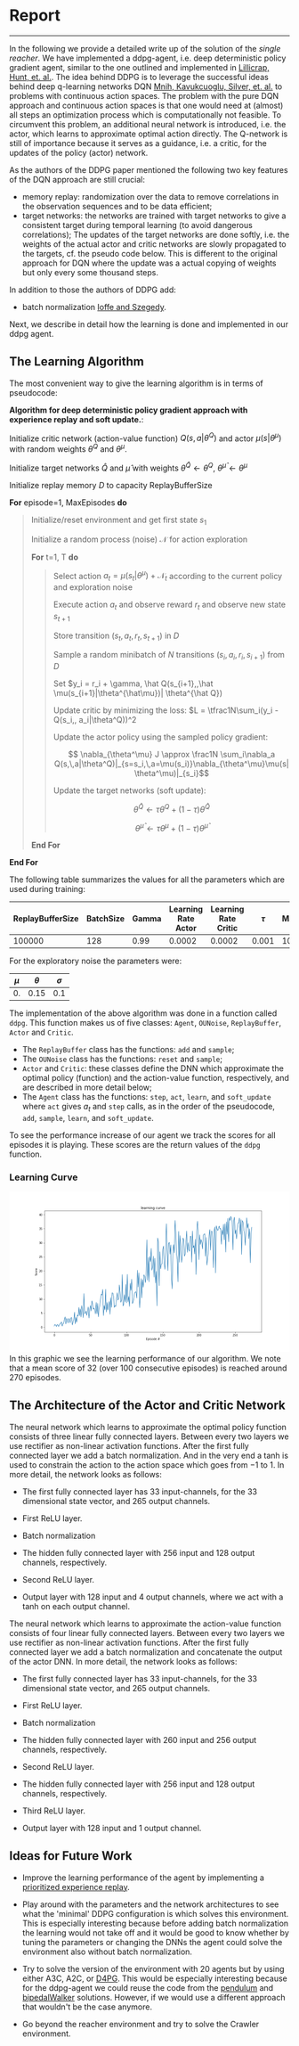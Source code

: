 # Report
-------------

In the following we provide a detailed write up of the solution of the _single reacher_.
We have implemented a ddpg-agent, i.e. deep deterministic policy gradient agent, similar to the one outlined and implemented in [Lillicrap, Hunt, et. al.](http://arxiv.org/abs/1509.02971).
The idea behind DDPG is to leverage the  successful ideas behind deep q-learning networks DQN [Mnih, Kavukcuoglu, Silver, et. al.](http://www.nature.com/articles/nature14236) to problems with continuous action spaces. The problem with the pure DQN approach and continuous action spaces is that one would need at (almost) all steps an optimization process which is computationally not feasible.
To circumvent this problem, an additional neural network is introduced, i.e. the actor, which learns to approximate optimal action directly. The Q-network is still of importance because it serves as a guidance, i.e. a critic, for the updates of the policy (actor) network.

As the authors of the DDPG paper mentioned the following two key features of the DQN approach are still crucial:
* memory replay: randomization over the data to remove correlations in the observation sequences and to be data efficient;
* target networks: the networks are trained with target networks to give a consistent target during temporal learning (to avoid dangerous correlations); The updates of the target networks are done softly, i.e. the weights of the actual actor and critic networks are slowly propagated to the targets, cf. the pseudo code below. This is different to the original approach for DQN where the update was a actual copying of weights but only every some thousand steps.

In addition to those the authors of DDPG add:
* batch normalization [Ioffe and Szegedy](http://arxiv.org/abs/1502.03167).

Next, we describe in detail how the learning is done and implemented
in our ddpg agent.

## The Learning Algorithm

The most convenient way to give the learning algorithm is in terms of pseudocode:

**Algorithm for deep deterministic policy gradient approach with experience replay and soft update.**:

Initialize critic network (action-value function) $Q(s, a|\theta^Q)$ and actor $\mu(s|\theta^\mu)$ with random weights $\theta^Q$ and $\theta^\mu$.

Initialize target networks $\hat Q$ and $\hat \mu$ with weights $\theta^{\hat Q} \leftarrow \theta^Q$, $\theta^{\hat \mu} \leftarrow \theta^\mu$

Initialize replay memory $D$ to capacity ReplayBufferSize

**For** episode=1, MaxEpisodes **do**
>  Initialize/reset environment and get first state $s_1$
>
> Initialize a random process (noise) $\mathcal N$ for action exploration
>
> **For** t=1, T **do**
>> Select action $a_t = \mu(s_t|\theta^\mu) + \mathcal N_t$ according to the current policy and exploration noise
>>
>> Execute action $a_t$ and observe reward $r_t$ and observe new state $s_{t+1}$
>>
>> Store transition $(s_t,\, a_t,\, r_t,\, s_{t+1})$ in $D$
>>
>> Sample a random minibatch of $N$ transitions $(s_i,\,a_i,\,r_i,\,s_{i+1})$ from $D$
>>
>> Set $y_i = r_i + \gamma\, \hat Q(s_{i+1},\,\hat \mu(s_{i+1}|\theta^{\hat\mu})| \theta^{\hat Q})
>>
>> Update critic by minimizing the loss: $L = \tfrac1N\sum_i(y_i - Q(s_i,\, a_i|\theta^Q))^2
>>
>> Update the actor policy using the sampled policy gradient:
>>
>> $$ \nabla_{\theta^\mu} J \approx \frac1N \sum_i\nabla_a Q(s,\,a|\theta^Q)|_{s=s_i,\,a=\mu(s_i)}\nabla_{\theta^\mu}\mu(s|\theta^\mu)|_{s_i}$$
>> 
>> Update the target networks (soft update):
>>
>> $$ \theta^{\hat Q} \leftarrow \tau \theta^Q + (1 - \tau)\theta^{\hat Q} $$
>>
>> $$ \theta^{\hat \mu} \leftarrow \tau \theta^\mu + (1 - \tau)\theta^{\hat\mu}$$
>>
> **End For**

**End For**

The following table summarizes the values for all the parameters which are used during training:

|ReplayBufferSize| BatchSize |Gamma | Learning Rate Actor| Learning Rate Critic| $\tau$ | MaxEpisodes | Weight Decay | 
|------------------|---------|------|--------------------|--------------------|-----|------|---|
| 100000           | 128     | 0.99 |      0.0002        |      0.0002        |0.001|1000 | 0.0001 |

For the exploratory noise the parameters were:

| $\mu$ | $\theta$ | $\sigma$ |
|-------|----------|----------|
|0.     |   0.15   |    0.1   | 



The implementation of the above algorithm was done in a function called `ddpg`. This function makes us of five classes: `Agent`, `OUNoise`, `ReplayBuffer`, `Actor` and `Critic`.
* The `ReplayBuffer` class has the functions: `add` and `sample`;
* The `OUNoise` class has the functions: `reset` and `sample`;
* `Actor` and `Critic`: these classes define the DNN which approximate the optimal policy (function) and the action-value function, respectively, and are described in more detail below;
* The `Agent` class has the functions: `step`, `act`, `learn`, and `soft_update` where `act` gives $a_t$ and `step` calls, as in the order of the pseudocode,  `add`, `sample`, `learn`, and `soft_update`.


To see the performance increase of our agent we track the scores for all episodes it is playing. These scores are the return values of the `ddpg` function.


### Learning Curve

![Learning Curve](learning_curve.png)
In this graphic we see the learning performance of our algorithm. We note that a mean score of 32 (over 100 consecutive episodes) is reached around 270 episodes.

## The Architecture of the Actor and Critic Network

The neural network which learns to approximate the optimal policy function consists of three linear fully connected layers. Between every two layers we use rectifier as non-linear activation functions. After the first fully connected layer we add a batch normalization. And in the very end a tanh is used to constrain the action to the action space which goes from $-1$ to $1$. In more detail, the network looks as follows:

* The first fully connected layer has 33 input-channels, for the 33 dimensional state vector, and 265 output channels.

* First ReLU layer.

* Batch normalization

* The hidden fully connected layer with 256 input and 128 output channels, respectively.

* Second ReLU layer.

* Output layer with 128 input and 4 output channels, where we act with a tanh on each output channel.


The neural network which learns to approximate the action-value function consists of four linear fully connected layers. Between every two layers we use rectifier as non-linear activation functions. After the first fully connected layer we add a batch normalization and concatenate the output of the actor DNN. In more detail, the network looks as follows:

* The first fully connected layer has 33 input-channels, for the 33 dimensional state vector, and 265 output channels.

* First ReLU layer.

* Batch normalization

* The hidden fully connected layer with 260 input and 256 output channels, respectively.

* Second ReLU layer.

* The hidden fully connected layer with 256 input and 128 output channels, respectively.

* Third ReLU layer.

* Output layer with 128 input and 1 output channel.




## Ideas for Future Work

* Improve the learning performance of the agent by implementing a [prioritized experience replay](https://arxiv.org/abs/1511.05952).

* Play around with the parameters and the network architectures to see what the 'minimal' DDPG configuration is which solves this environment. This is especially interesting because before adding batch normalization the learning would not take off and it would be good to know whether by tuning the parameters or changing the DNNs the agent could solve the environment also without batch normalization.

* Try to solve the version of the environment with 20 agents but by using either A3C, A2C, or [D4PG](http://arxiv.org/abs/1804.08617). This would be especially interesting because for the ddpg-agent we could reuse the code from the [pendulum](https://github.com/udacity/deep-reinforcement-learning/tree/master/ddpg-pendulum) and [bipedalWalker](https://github.com/udacity/deep-reinforcement-learning/tree/master/ddpg-bipedal) solutions. However, if we would use a different approach that wouldn't be the case anymore.

* Go beyond the reacher environment and try to solve the Crawler environment.

